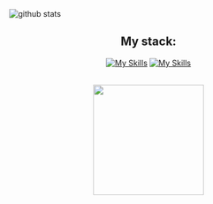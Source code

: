 <picture decoding="async" loading="lazy">
  <source media="(prefers-color-scheme: light)" srcset="https://pixel-profile.vercel.app/api/github-stats?username=nais2008&theme=fuji">
  <source media="(prefers-color-scheme: dark)" srcset="https://pixel-profile.vercel.app/api/github-stats?username=nais2008&screen_effect=true&theme=fuji">
  <img alt="github stats" src="https://pixel-profile.vercel.app/api/github-stats?username=nais2008&theme=fuji">
</picture>

<h2 align="center">My stack:</h2>
<div align="center">
  
[![My Skills](https://skillicons.dev/icons?i=js,html,css,sass,py,pug,php,less,bootstrap,flask,qt,wordpress,windows,webstorm,,&theme=dark)](https://skillicons.dev)
[![My Skills](https://skillicons.dev/icons?i=vite,pycharm,postman,npm,github,git,figma,docker,discord,codepen,stackoverflow,mysql,sqlite,vscode&theme=dark)](https://skillicons.dev)

  <br/>
  <a href="https://github.com/anuraghazra/convoychat" align="center">
    <img height=200 align="center" src="https://github-readme-stats.vercel.app/api/top-langs?username=nais2008&layout=compact&langs_count=8&card_width=320&theme=radical" />
  </a>
</div>
